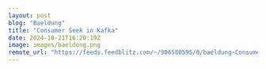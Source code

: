 ```yaml
---
layout: post
blog: "Baeldung"
title: "Consumer Seek in Kafka"
date: 2024-10-21T16:20:19Z
image: images/baeldung.png
remote_url: "https://feeds.feedblitz.com/~/906580595/0/baeldung~Consumer-Seek-in-Kafka"
---
```

